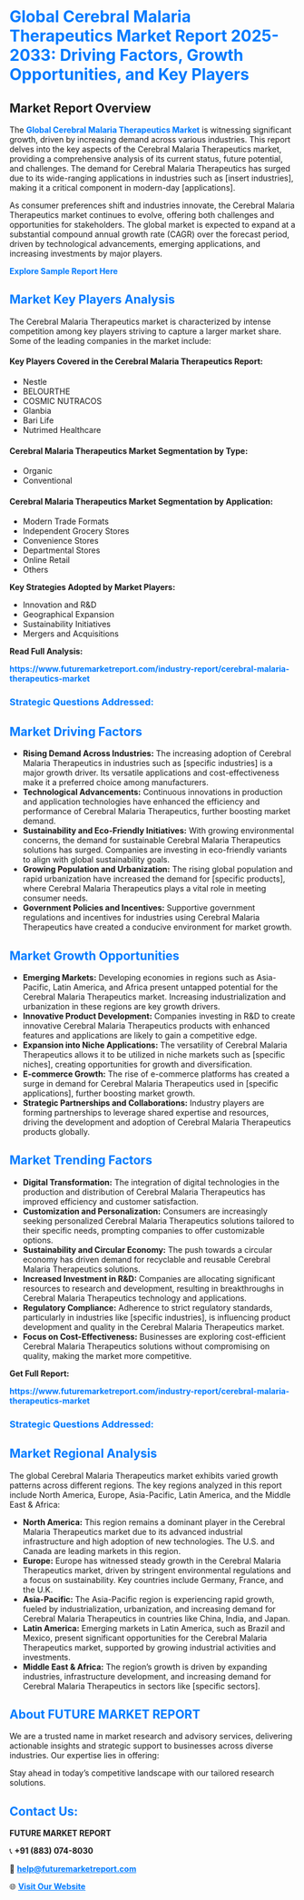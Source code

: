 <h1 style="color: #007BFF;">Global Cerebral Malaria Therapeutics Market Report 2025-2033: Driving Factors, Growth Opportunities, and Key Players</h1>

<section id="overview">
<h2>Market Report Overview</h2>
<p>The <a href="https://www.futuremarketreport.com/industry-report/cerebral-malaria-therapeutics-market" style="color: #007BFF; text-decoration: none;"><strong>Global Cerebral Malaria Therapeutics Market</strong></a> is witnessing significant growth, driven by increasing demand across various industries. This report delves into the key aspects of the Cerebral Malaria Therapeutics market, providing a comprehensive analysis of its current status, future potential, and challenges. The demand for Cerebral Malaria Therapeutics has surged due to its wide-ranging applications in industries such as [insert industries], making it a critical component in modern-day [applications].</p>
<p>As consumer preferences shift and industries innovate, the Cerebral Malaria Therapeutics market continues to evolve, offering both challenges and opportunities for stakeholders. The global market is expected to expand at a substantial compound annual growth rate (CAGR) over the forecast period, driven by technological advancements, emerging applications, and increasing investments by major players.</p>
</section>

<section id="overview">
<p><a href="https://www.futuremarketreport.com/request-sample/reportId=34142" style="color: #007BFF; text-decoration: none;"><strong>Explore Sample Report Here</strong></a></p>
</section>

<section id="key-players">
<h2 style="color: #007BFF;">Market Key Players Analysis</h2>
<p>The Cerebral Malaria Therapeutics market is characterized by intense competition among key players striving to capture a larger market share. Some of the leading companies in the market include:</p>
<h4>Key Players Covered in the Cerebral Malaria Therapeutics Report:</h4>
<ul><li>Nestle</li><li>BELOURTHE</li><li>COSMIC NUTRACOS</li><li>Glanbia</li><li>Bari Life</li><li>Nutrimed Healthcare</li></ul>
<h4>Cerebral Malaria Therapeutics Market Segmentation by Type:</h4>
<ul><li>Organic</li><li>Conventional</li></ul>

<h4>Cerebral Malaria Therapeutics Market Segmentation by Application:</h4>
<ul><li>Modern Trade Formats</li><li>Independent Grocery Stores</li><li>Convenience Stores</li><li>Departmental Stores</li><li>Online Retail</li><li>Others</li></ul>
<p><strong>Key Strategies Adopted by Market Players:</strong></p>
<ul>
<li>Innovation and R&D</li>
<li>Geographical Expansion</li>
<li>Sustainability Initiatives</li>
<li>Mergers and Acquisitions</li>
</ul>
</section>

<section>
<p><strong>Read Full Analysis: </strong></p><a href="https://www.futuremarketreport.com/industry-report/cerebral-malaria-therapeutics-market" style="color: #007BFF; text-decoration: none;"><strong>https://www.futuremarketreport.com/industry-report/cerebral-malaria-therapeutics-market</strong></a>
<h3 style="color: #007BFF;">Strategic Questions Addressed:</h3>
</section>

<section id="driving-factors">
<h2 style="color: #007BFF;">Market Driving Factors</h2>
<ul>
<li><strong>Rising Demand Across Industries:</strong> The increasing adoption of Cerebral Malaria Therapeutics in industries such as [specific industries] is a major growth driver. Its versatile applications and cost-effectiveness make it a preferred choice among manufacturers.</li>
<li><strong>Technological Advancements:</strong> Continuous innovations in production and application technologies have enhanced the efficiency and performance of Cerebral Malaria Therapeutics, further boosting market demand.</li>
<li><strong>Sustainability and Eco-Friendly Initiatives:</strong> With growing environmental concerns, the demand for sustainable Cerebral Malaria Therapeutics solutions has surged. Companies are investing in eco-friendly variants to align with global sustainability goals.</li>
<li><strong>Growing Population and Urbanization:</strong> The rising global population and rapid urbanization have increased the demand for [specific products], where Cerebral Malaria Therapeutics plays a vital role in meeting consumer needs.</li>
<li><strong>Government Policies and Incentives:</strong> Supportive government regulations and incentives for industries using Cerebral Malaria Therapeutics have created a conducive environment for market growth.</li>
</ul>
</section>

<section id="growth-opportunities">
<h2 style="color: #007BFF;">Market Growth Opportunities</h2>
<ul>
<li><strong>Emerging Markets:</strong> Developing economies in regions such as Asia-Pacific, Latin America, and Africa present untapped potential for the Cerebral Malaria Therapeutics market. Increasing industrialization and urbanization in these regions are key growth drivers.</li>
<li><strong>Innovative Product Development:</strong> Companies investing in R&D to create innovative Cerebral Malaria Therapeutics products with enhanced features and applications are likely to gain a competitive edge.</li>
<li><strong>Expansion into Niche Applications:</strong> The versatility of Cerebral Malaria Therapeutics allows it to be utilized in niche markets such as [specific niches], creating opportunities for growth and diversification.</li>
<li><strong>E-commerce Growth:</strong> The rise of e-commerce platforms has created a surge in demand for Cerebral Malaria Therapeutics used in [specific applications], further boosting market growth.</li>
<li><strong>Strategic Partnerships and Collaborations:</strong> Industry players are forming partnerships to leverage shared expertise and resources, driving the development and adoption of Cerebral Malaria Therapeutics products globally.</li>
</ul>
</section>

<section id="trending-factors">
<h2 style="color: #007BFF;">Market Trending Factors</h2>
<ul>
<li><strong>Digital Transformation:</strong> The integration of digital technologies in the production and distribution of Cerebral Malaria Therapeutics has improved efficiency and customer satisfaction.</li>
<li><strong>Customization and Personalization:</strong> Consumers are increasingly seeking personalized Cerebral Malaria Therapeutics solutions tailored to their specific needs, prompting companies to offer customizable options.</li>
<li><strong>Sustainability and Circular Economy:</strong> The push towards a circular economy has driven demand for recyclable and reusable Cerebral Malaria Therapeutics solutions.</li>
<li><strong>Increased Investment in R&D:</strong> Companies are allocating significant resources to research and development, resulting in breakthroughs in Cerebral Malaria Therapeutics technology and applications.</li>
<li><strong>Regulatory Compliance:</strong> Adherence to strict regulatory standards, particularly in industries like [specific industries], is influencing product development and quality in the Cerebral Malaria Therapeutics market.</li>
<li><strong>Focus on Cost-Effectiveness:</strong> Businesses are exploring cost-efficient Cerebral Malaria Therapeutics solutions without compromising on quality, making the market more competitive.</li>
</ul>
</section>

<section>
<p><strong>Get Full Report: </strong></p><a href="https://www.futuremarketreport.com/industry-report/cerebral-malaria-therapeutics-market" style="color: #007BFF; text-decoration: none;"><strong>https://www.futuremarketreport.com/industry-report/cerebral-malaria-therapeutics-market</strong></a>
<h3 style="color: #007BFF;">Strategic Questions Addressed:</h3>
</section>


<section id="regional-analysis">
<h2 style="color: #007BFF;">Market Regional Analysis</h2>
<p>The global Cerebral Malaria Therapeutics market exhibits varied growth patterns across different regions. The key regions analyzed in this report include North America, Europe, Asia-Pacific, Latin America, and the Middle East & Africa:</p>
<ul>
<li><strong>North America:</strong> This region remains a dominant player in the Cerebral Malaria Therapeutics market due to its advanced industrial infrastructure and high adoption of new technologies. The U.S. and Canada are leading markets in this region.</li>
<li><strong>Europe:</strong> Europe has witnessed steady growth in the Cerebral Malaria Therapeutics market, driven by stringent environmental regulations and a focus on sustainability. Key countries include Germany, France, and the U.K.</li>
<li><strong>Asia-Pacific:</strong> The Asia-Pacific region is experiencing rapid growth, fueled by industrialization, urbanization, and increasing demand for Cerebral Malaria Therapeutics in countries like China, India, and Japan.</li>
<li><strong>Latin America:</strong> Emerging markets in Latin America, such as Brazil and Mexico, present significant opportunities for the Cerebral Malaria Therapeutics market, supported by growing industrial activities and investments.</li>
<li><strong>Middle East & Africa:</strong> The region’s growth is driven by expanding industries, infrastructure development, and increasing demand for Cerebral Malaria Therapeutics in sectors like [specific sectors].</li>
</ul>
</section>

<footer>
<h2 style="color: #007BFF;">About FUTURE MARKET REPORT</h2>
<p>We are a trusted name in market research and advisory services, delivering actionable insights and strategic support to businesses across diverse industries. Our expertise lies in offering:</p>

<p>Stay ahead in today’s competitive landscape with our tailored research solutions.</p>

<h2 style="color: #007BFF;">Contact Us:</h2>
<p><strong>FUTURE MARKET REPORT</strong></p>
<p>📞 <strong>+91 (883) 074-8030</strong></p>
<p>📧 <strong><a href="mailto:help@futuremarketreport.com" style="color: #007BFF;">help@futuremarketreport.com</a></strong></p>
<p>🌐 <strong><a href="https://www.futuremarketreport.com/" style="color: #007BFF;">Visit Our Website</a></strong></p>
</footer>